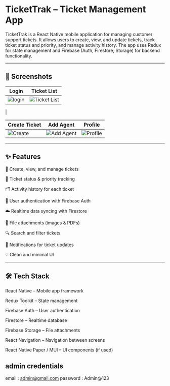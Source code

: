 # TicketTrak – Ticket Management App

TicketTrak is a React Native mobile application for managing customer support tickets. It allows users to create, view, and update tickets, track ticket status and priority, and manage activity history. The app uses Redux for state management and Firebase (Auth, Firestore, Storage) for backend functionality.

---

## 📸 Screenshots

| Login | Ticket List |
|-------|-------------|
|![login](https://github.com/user-attachments/assets/91e78f11-55b1-4d50-887a-61e803d65750)| ![Ticket List](https://github.com/user-attachments/assets/f1fff733-4d3c-4872-b1d6-669e3bb27459)
|

| Create Ticket | Add Agent | Profile |
|---------------|-----------|---------|
| ![Create](https://github.com/user-attachments/assets/889998c0-626b-4b81-8340-0661277bdccf)| ![Add Agent](https://github.com/user-attachments/assets/1781fc45-522b-4401-b226-018f9b2d2d2f)| ![Profile](https://github.com/user-attachments/assets/ea1a041e-e8bb-4d59-b522-47800ad3f0b7)|


---

## ✨ Features

📌 Create, view, and manage tickets

🔄 Ticket status & priority tracking

🗂 Activity history for each ticket

👥 User authentication with Firebase Auth

☁️ Realtime data syncing with Firestore

📎 File attachments (images & PDFs)

🔍 Search and filter tickets

🔔 Notifications for ticket updates

💡 Clean and minimal UI

---

## 🛠️ Tech Stack

React Native – Mobile app framework

Redux Toolkit – State management

Firebase Auth – User authentication

Firestore – Realtime database

Firebase Storage – File attachments

React Navigation – Navigation between screens

React Native Paper / MUI – UI components (if used)

## admin credentials
email    :  admin@gmail.com
password :  Admin@123


